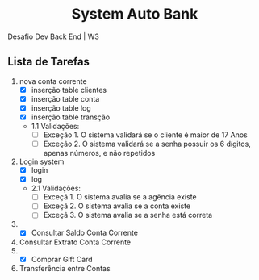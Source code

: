 <h1 align="center"> System Auto Bank </h1>
<p align="justify"> Desafio Dev Back End | W3 </p>


## Lista de Tarefas
1. nova conta corrente 
    - [x] inserção table clientes
    - [x] inserção table conta
    - [x] inserção table log
    - [x] inserção table transção
    - 1.1 Validações: 
        - [ ] Exceção 1. O sistema validará se o cliente é maior de 17 Anos
        - [ ] Exceção 2. O sistema validará se a senha possuir os 6 dígitos, apenas números, e não repetidos

2. Login system
    - [x] login
    - [x] log
    - 2.1 Validações:
        - [ ] Exceçã 1. O sistema avalia se a agência existe
        - [ ] Exceçã 2. O sistema avalia se a conta existe
        - [ ] Exceçã 3. O sistema avalia se a senha está correta

3. - [x] Consultar Saldo Conta Corrente
    
4. Consultar Extrato Conta Corrente
5. - [x] Comprar Gift Card
6. Transferência entre Contas
 
    



 
